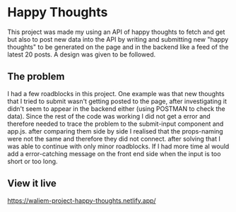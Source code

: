 # Happy Thoughts

This project was made my using an API of happy thoughts to fetch and get but also to post new data into the API by writing and submitting new "happy thoughts" to be generated on the page and in the backend like a feed of the latest 20 posts. A design was given to be followed.

## The problem

I had a few roadblocks in this project. One example was that new thoughts that I tried to submit wasn't getting posted to the page, after investigating it didn't seem to appear in the backend either (using POSTMAN to check the data). Since the rest of the code was working I did not get a error and therefore needed to trace the problem to the submit-input component and app.js. after comparing them side by side I realised that the props-naming were not the same and therefore they did not connect. after solving that I was able to continue with only minor roadblocks.
If I had more time aI would add a error-catching message on the front end side when the input is too short or too long.

## View it live

https://waliem-project-happy-thoughts.netlify.app/
